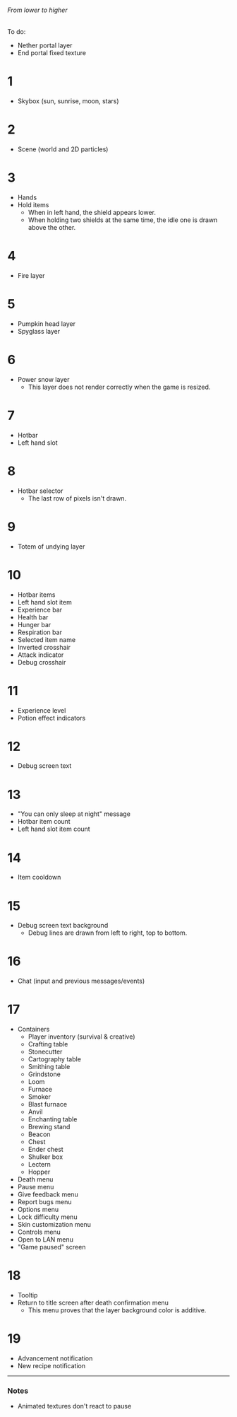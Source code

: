 ###### From lower to higher

To do:
- Nether portal layer
- End portal fixed texture

# 1

- Skybox (sun, sunrise, moon, stars)

# 2

- Scene (world and 2D particles)

# 3

- Hands
- Hold items  
	- When in left hand, the shield appears lower.
	- When holding two shields at the same time, the idle one is drawn above the other.

# 4

- Fire layer

# 5

- Pumpkin head layer
- Spyglass layer

# 6

- Power snow layer
	- This layer does not render correctly when the game is resized.

# 7

- Hotbar
- Left hand slot

# 8

- Hotbar selector
	- The last row of pixels isn't drawn.

# 9

- Totem of undying layer

# 10

- Hotbar items
- Left hand slot item
- Experience bar
- Health bar
- Hunger bar
- Respiration bar
- Selected item name
- Inverted crosshair
- Attack indicator
- Debug crosshair

# 11

- Experience level
- Potion effect indicators

# 12

- Debug screen text

# 13

- "You can only sleep at night" message
- Hotbar item count
- Left hand slot item count

# 14

- Item cooldown

# 15

- Debug screen text background
	- Debug lines are drawn from left to right, top to bottom.

# 16

- Chat (input and previous messages/events)

# 17

- Containers
	- Player inventory (survival & creative)
	- Crafting table
	- Stonecutter
	- Cartography table
	- Smithing table
	- Grindstone
	- Loom
	- Furnace
	- Smoker
	- Blast furnace
	- Anvil
	- Enchanting table
	- Brewing stand
	- Beacon
	- Chest
	- Ender chest
	- Shulker box
	- Lectern
	- Hopper
- Death menu
- Pause menu
- Give feedback menu
- Report bugs menu
- Options menu
- Lock difficulty menu
- Skin customization menu
- Controls menu
- Open to LAN menu
- "Game paused" screen

# 18

- Tooltip
- Return to title screen after death confirmation menu
	- This menu proves that the layer background color is additive.

# 19

- Advancement notification
- New recipe notification

***

### Notes

- Animated textures don't react to pause